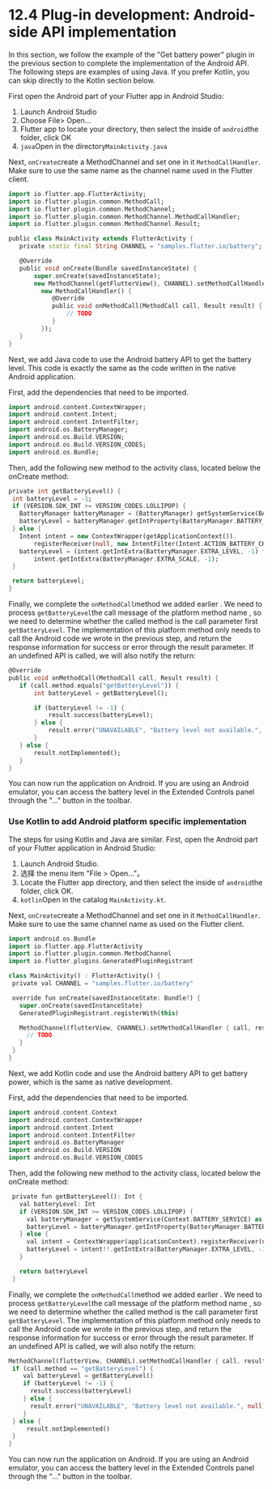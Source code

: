 # 12.4 Plug-in development: Android-side API implementation

In this section, we follow the example of the "Get battery power" plugin in the previous section to complete the implementation of the Android API. The following steps are examples of using Java. If you prefer Kotlin, you can skip directly to the Kotlin section below.

First open the Android part of your Flutter app in Android Studio:

1.  Launch Android Studio
2.  Choose File> Open...
3.  Flutter app to locate your directory, then select the inside of `android`the folder, click OK
4.  `java`Open in the directory`MainActivity.java`

Next, `onCreate`create a MethodChannel and set one in it `MethodCallHandler`. Make sure to use the same name as the channel name used in the Flutter client.

``` dart 
import io.flutter.app.FlutterActivity;
import io.flutter.plugin.common.MethodCall;
import io.flutter.plugin.common.MethodChannel;
import io.flutter.plugin.common.MethodChannel.MethodCallHandler;
import io.flutter.plugin.common.MethodChannel.Result;

public class MainActivity extends FlutterActivity {
   private static final String CHANNEL = "samples.flutter.io/battery";

   @Override
   public void onCreate(Bundle savedInstanceState) {
       super.onCreate(savedInstanceState);
       new MethodChannel(getFlutterView(), CHANNEL).setMethodCallHandler(
         new MethodCallHandler() {
            @Override
            public void onMethodCall(MethodCall call, Result result) {
                // TODO
            }
         });
   }
}

```

Next, we add Java code to use the Android battery API to get the battery level. This code is exactly the same as the code written in the native Android application.

First, add the dependencies that need to be imported.

``` dart 
import android.content.ContextWrapper;
import android.content.Intent;
import android.content.IntentFilter;
import android.os.BatteryManager;
import android.os.Build.VERSION;
import android.os.Build.VERSION_CODES;
import android.os.Bundle;

```

Then, add the following new method to the activity class, located below the onCreate method:

``` dart 
private int getBatteryLevel() {
 int batteryLevel = -1;
 if (VERSION.SDK_INT >= VERSION_CODES.LOLLIPOP) {
   BatteryManager batteryManager = (BatteryManager) getSystemService(BATTERY_SERVICE);
   batteryLevel = batteryManager.getIntProperty(BatteryManager.BATTERY_PROPERTY_CAPACITY);
 } else {
   Intent intent = new ContextWrapper(getApplicationContext()).
       registerReceiver(null, new IntentFilter(Intent.ACTION_BATTERY_CHANGED));
   batteryLevel = (intent.getIntExtra(BatteryManager.EXTRA_LEVEL, -1) * 100) /
       intent.getIntExtra(BatteryManager.EXTRA_SCALE, -1);
 }

 return batteryLevel;
}

```

Finally, we complete the `onMethodCall`method we added earlier . We need to process `getBatteryLevel`the call message of the platform method name , so we need to determine whether the called method is the call parameter first `getBatteryLevel`. The implementation of this platform method only needs to call the Android code we wrote in the previous step, and return the response information for success or error through the result parameter. If an undefined API is called, we will also notify the return:

``` dart 
@Override
public void onMethodCall(MethodCall call, Result result) {
   if (call.method.equals("getBatteryLevel")) {
       int batteryLevel = getBatteryLevel();

       if (batteryLevel != -1) {
           result.success(batteryLevel);
       } else {
           result.error("UNAVAILABLE", "Battery level not available.", null);
       }
   } else {
       result.notImplemented();
   }
}

```

You can now run the application on Android. If you are using an Android emulator, you can access the battery level in the Extended Controls panel through the "..." button in the toolbar.

### Use Kotlin to add Android platform specific implementation

The steps for using Kotlin and Java are similar. First, open the Android part of your Flutter application in Android Studio:

1.  Launch Android Studio.
2.  选择 the menu item "File > Open…"。
3.  Locate the Flutter app directory, and then select the inside of `android`the folder, click OK.
4.  `kotlin`Open in the catalog `MainActivity.kt`.

Next, `onCreate`create a MethodChannel and set one in it `MethodCallHandler`. Make sure to use the same channel name as used on the Flutter client.

``` dart 
import android.os.Bundle
import io.flutter.app.FlutterActivity
import io.flutter.plugin.common.MethodChannel
import io.flutter.plugins.GeneratedPluginRegistrant

class MainActivity() : FlutterActivity() {
 private val CHANNEL = "samples.flutter.io/battery"

 override fun onCreate(savedInstanceState: Bundle?) {
   super.onCreate(savedInstanceState)
   GeneratedPluginRegistrant.registerWith(this)

   MethodChannel(flutterView, CHANNEL).setMethodCallHandler { call, result ->
     // TODO
   }
 }
}

```

Next, we add Kotlin code and use the Android battery API to get battery power, which is the same as native development.

First, add the dependencies that need to be imported.

``` dart 
import android.content.Context
import android.content.ContextWrapper
import android.content.Intent
import android.content.IntentFilter
import android.os.BatteryManager
import android.os.Build.VERSION
import android.os.Build.VERSION_CODES

```

Then, add the following new method to the activity class, located below the onCreate method:

``` dart 
 private fun getBatteryLevel(): Int {
   val batteryLevel: Int
   if (VERSION.SDK_INT >= VERSION_CODES.LOLLIPOP) {
     val batteryManager = getSystemService(Context.BATTERY_SERVICE) as BatteryManager
     batteryLevel = batteryManager.getIntProperty(BatteryManager.BATTERY_PROPERTY_CAPACITY)
   } else {
     val intent = ContextWrapper(applicationContext).registerReceiver(null, IntentFilter(Intent.ACTION_BATTERY_CHANGED))
     batteryLevel = intent!!.getIntExtra(BatteryManager.EXTRA_LEVEL, -1) * 100 / intent.getIntExtra(BatteryManager.EXTRA_SCALE, -1)
   }

   return batteryLevel
 }

```

Finally, we complete the `onMethodCall`method we added earlier . We need to process `getBatteryLevel`the call message of the platform method name , so we need to determine whether the called method is the call parameter first `getBatteryLevel`. The implementation of this platform method only needs to call the Android code we wrote in the previous step, and return the response information for success or error through the result parameter. If an undefined API is called, we will also notify the return: ​

``` dart 
MethodChannel(flutterView, CHANNEL).setMethodCallHandler { call, result ->
 if (call.method == "getBatteryLevel") {
    val batteryLevel = getBatteryLevel()
    if (batteryLevel != -1) {
      result.success(batteryLevel)
    } else {
      result.error("UNAVAILABLE", "Battery level not available.", null)
    }
 } else {
     result.notImplemented()
 }
}

```

You can now run the application on Android. If you are using an Android emulator, you can access the battery level in the Extended Controls panel through the "..." button in the toolbar.